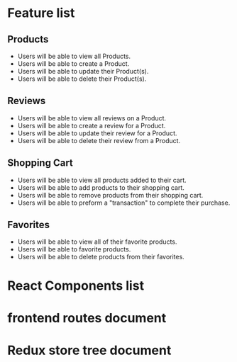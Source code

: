 # Feature list

## Products
- Users will be able to view all Products.
- Users will be able to create a Product.
- Users will be able to update their Product(s).
- Users will be able to delete their Product(s).

## Reviews
- Users will be able to view all reviews on a Product.
- Users will be able to create a review for a Product.
- Users will be able to update their review for a Product.
- Users will be able to delete their review from a Product.

## Shopping Cart
- Users will be able to view all products added to their cart.
- Users will be able to add products to their shopping cart.
- Users will be able to remove products from their shopping cart.
- Users will be able to preform a "transaction" to complete their purchase.

## Favorites
- Users will be able to view all of their favorite products.
- Users will be able to favorite products.
- Users will be able to delete products from their favorites.

# React Components list

# frontend routes document

# Redux store tree document